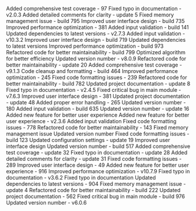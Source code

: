 
Added comprehensive test coverage - 97
Fixed typo in documentation - v2.0.3
Added detailed comments for clarity - update 5
Fixed memory management issue - build 795
Improved user interface design - build 735
Improved performance optimization - 381
Added input validation - build 141
Updated dependencies to latest versions - v2.7.3
Added input validation - v10.3.2
Improved user interface design - build 719
Updated dependencies to latest versions
Improved performance optimization - build 973
Refactored code for better maintainability - build 799
Optimized algorithm for better efficiency
Updated version number - v8.0.9
Refactored code for better maintainability - update 20
Added comprehensive test coverage - v9.1.3
Code cleanup and formatting - build 464
Improved performance optimization - 245
Fixed code formatting issues - 239
Refactored code for better maintainability - build 782
Updated project documentation - update 8
Fixed typo in documentation - v2.4.5
Fixed critical bug in main module - v7.6.3
Improved user interface design - 381
Updated project documentation - update 48
Added proper error handling - 265
Updated version number - 180
Added input validation - build 635
Updated version number - update 16
Added new feature for better user experience
Added new feature for better user experience - v2.3.6
Added input validation
Fixed code formatting issues - 778
Refactored code for better maintainability - 143
Fixed memory management issue
Updated version number
Fixed code formatting issues - build 123
Updated configuration settings - update 19
Improved user interface design
Updated version number - build 517
Added comprehensive test coverage - update 32
Fixed typo in documentation - update 28
Added detailed comments for clarity - update 31
Fixed code formatting issues - 289
Improved user interface design - 49
Added new feature for better user experience - 916
Improved performance optimization - v10.7.9
Fixed typo in documentation - v3.6.2
Fixed typo in documentation
Updated dependencies to latest versions - 904
Fixed memory management issue - update 4
Refactored code for better maintainability - build 222
Updated project documentation - 562
Fixed critical bug in main module - build 976
Updated version number - v6.0.6
